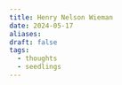 ```yaml
---
title: Henry Nelson Wieman
date: 2024-05-17
aliases: 
draft: false
tags:
  - thoughts
  - seedlings
---
```


